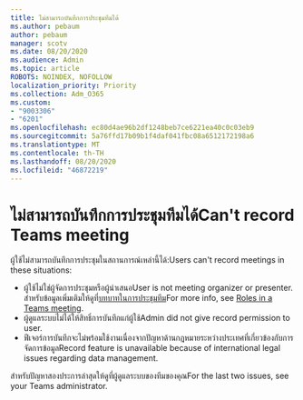 ```yaml
---
title: ไม่สามารถบันทึกการประชุมทีมได้
ms.author: pebaum
author: pebaum
manager: scotv
ms.date: 08/20/2020
ms.audience: Admin
ms.topic: article
ROBOTS: NOINDEX, NOFOLLOW
localization_priority: Priority
ms.collection: Adm_O365
ms.custom:
- "9003306"
- "6201"
ms.openlocfilehash: ec80d4ae96b2df1248beb7ce6221ea40c0c03eb9
ms.sourcegitcommit: 5a76ffd17b09b1f4daf041fbc08a6512172198a6
ms.translationtype: MT
ms.contentlocale: th-TH
ms.lasthandoff: 08/20/2020
ms.locfileid: "46872219"
---
```

# <a name="cant-record-teams-meeting"></a><span data-ttu-id="0ba84-102">ไม่สามารถบันทึกการประชุมทีมได้</span><span class="sxs-lookup"><span data-stu-id="0ba84-102">Can't record Teams meeting</span></span>

<span data-ttu-id="0ba84-103">ผู้ใช้ไม่สามารถบันทึกการประชุมในสถานการณ์เหล่านี้ได้:</span><span class="sxs-lookup"><span data-stu-id="0ba84-103">Users can't record meetings in these situations:</span></span>  

- <span data-ttu-id="0ba84-104">ผู้ใช้ไม่ใช่ผู้จัดการประชุมหรือผู้นำเสนอ</span><span class="sxs-lookup"><span data-stu-id="0ba84-104">User is not meeting organizer or presenter.</span></span> <span data-ttu-id="0ba84-105">สำหรับข้อมูลเพิ่มเติมให้ดูที่[บทบาทในการประชุมทีม](https://support.microsoft.com/office/roles-in-a-teams-meeting-c16fa7d0-1666-4dde-8686-0a0bfe16e019)</span><span class="sxs-lookup"><span data-stu-id="0ba84-105">For more info, see [Roles in a Teams meeting](https://support.microsoft.com/office/roles-in-a-teams-meeting-c16fa7d0-1666-4dde-8686-0a0bfe16e019).</span></span>
- <span data-ttu-id="0ba84-106">ผู้ดูแลระบบไม่ได้ให้สิทธิ์การบันทึกแก่ผู้ใช้</span><span class="sxs-lookup"><span data-stu-id="0ba84-106">Admin did not give record permission to user.</span></span>
- <span data-ttu-id="0ba84-107">ฟีเจอร์การบันทึกจะไม่พร้อมใช้งานเนื่องจากปัญหาด้านกฎหมายระหว่างประเทศที่เกี่ยวข้องกับการจัดการข้อมูล</span><span class="sxs-lookup"><span data-stu-id="0ba84-107">Record feature is unavailable because of international legal issues regarding data management.</span></span>

<span data-ttu-id="0ba84-108">สำหรับปัญหาสองประการล่าสุดให้ดูที่ผู้ดูแลระบบของทีมของคุณ</span><span class="sxs-lookup"><span data-stu-id="0ba84-108">For the last two issues, see your Teams administrator.</span></span>